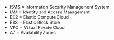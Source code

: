 * ISMS = Information Security Management System
* IAM  = Identity and Access Management
* EC2  = Elastic Compute Cloud
* EBS  = Elastic Block Store
* VPC  = Virtual Private Cloud
* AZ   = Availability Zones

